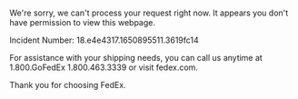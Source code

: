  	


 	

We're sorry, we can't process your request right now. It appears you don't have permission to view this webpage.


Incident Number: 18.e4e4317.1650895511.3619fc14





For assistance with your shipping needs, you can call us anytime at 1.800.GoFedEx 1.800.463.3339 or visit fedex.com.




Thank you for choosing FedEx.